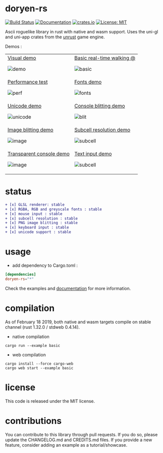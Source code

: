 # doryen-rs

[![Build Status](https://travis-ci.org/jice-nospam/doryen-rs.svg)](https://travis-ci.org/jice-nospam/doryen-rs)
[![Documentation](https://docs.rs/doryen-rs/badge.svg)](https://docs.rs/doryen-rs)
[![crates.io](https://meritbadge.herokuapp.com/doryen-rs)](https://crates.io/crates/doryen-rs)
[![License: MIT](https://img.shields.io/badge/license-MIT-informational.svg)](#license)

Ascii roguelike library in rust with native and wasm support.
Uses the uni-gl and uni-app crates from the [unrust](http://github.com/unrust/unrust) game engine.

Demos :

<table>
  <tr><td>
    <a href="https://jice-nospam.github.io/doryen-rs/docs/demo/">Visual demo</a>

![demo](https://raw.githubusercontent.com/jice-nospam/doryen-rs/master/docs/demo_miniatures/demo.png)
</td><td>
  <a href="https://jice-nospam.github.io/doryen-rs/docs/basic/">Basic real-time walking @</a>

![basic](https://raw.githubusercontent.com/jice-nospam/doryen-rs/master/docs/demo_miniatures/basic.png)
</td></tr><tr><td>
  <a href="https://jice-nospam.github.io/doryen-rs/docs/perf/">Performance test</a>

![perf](https://raw.githubusercontent.com/jice-nospam/doryen-rs/master/docs/demo_miniatures/perf.png)
</td><td>
  <a href="https://jice-nospam.github.io/doryen-rs/docs/fonts/">Fonts demo</a>

![fonts](https://raw.githubusercontent.com/jice-nospam/doryen-rs/master/docs/demo_miniatures/fonts.png)
</td></tr><tr><td>
<a href="https://jice-nospam.github.io/doryen-rs/docs/unicode/">Unicode demo</a>

![unicode](https://raw.githubusercontent.com/jice-nospam/doryen-rs/master/docs/demo_miniatures/unicode.png)
</td><td>
<a href="https://jice-nospam.github.io/doryen-rs/docs/blit/">Console blitting demo</a>

![blit](https://raw.githubusercontent.com/jice-nospam/doryen-rs/master/docs/demo_miniatures/blit.png)
</td></tr><tr><td>
<a href="https://jice-nospam.github.io/doryen-rs/docs/image/">Image blitting demo</a>

![image](https://raw.githubusercontent.com/jice-nospam/doryen-rs/master/docs/demo_miniatures/image.png)
</td><td>
<a href="https://jice-nospam.github.io/doryen-rs/docs/subcell/">Subcell resolution demo</a>

![subcell](https://raw.githubusercontent.com/jice-nospam/doryen-rs/master/docs/demo_miniatures/subcell.png)
</td></tr><tr><td>
<a href="https://jice-nospam.github.io/doryen-rs/docs/alpha/">Transparent console demo</a>

![image](https://raw.githubusercontent.com/jice-nospam/doryen-rs/master/docs/demo_miniatures/alpha.png)
</td><td>
<a href="https://jice-nospam.github.io/doryen-rs/docs/text_input/">Text input demo</a>

![subcell](https://raw.githubusercontent.com/jice-nospam/doryen-rs/master/docs/demo_miniatures/text_input.png)
</td></tr></table>

# status
```diff
+ [x] GLSL renderer: stable
+ [x] RGBA, RGB and greyscale fonts : stable
+ [x] mouse input : stable
+ [x] subcell resolution : stable
+ [x] PNG image blitting : stable
+ [x] keyboard input : stable
+ [x] unicode support : stable
```

# usage
* add dependency to Cargo.toml :

```toml
[dependencies]
doryen-rs="*"
```

Check the examples and [documentation](https://docs.rs/doryen-rs) for more information.

# compilation

As of February 18 2019, both native and wasm targets compile on stable channel (rust 1.32.0 / stdweb 0.4.14).

* native compilation
```
cargo run --example basic
```

* web compilation
```
cargo install --force cargo-web
cargo web start --example basic
```

# license

This code is released under the MIT license.

# contributions

You can contribute to this library through pull requests. If you do so, please update the CHANGELOG.md and CREDITS.md files. If you provide a new feature, consider adding an example as a tutorial/showcase.
